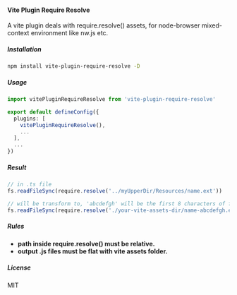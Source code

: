 #### Vite Plugin Require Resolve

A vite plugin deals with require.resolve() assets, for node-browser mixed-context environment like nw.js etc.

##### Installation

```sh
npm install vite-plugin-require-resolve -D
```

##### Usage

```ts
import vitePluginRequireResolve from 'vite-plugin-require-resolve'

export default defineConfig({
  plugins: [
    vitePluginRequireResolve(),
    ...
  ],
  ...
})
```

##### Result
```ts
// in .ts file
fs.readFileSync(require.resolve('../myUpperDir/Resources/name.ext'))

// will be transform to, 'abcdefgh' will be the first 8 characters of file md5 string
fs.readFileSync(require.resolve('./your-vite-assets-dir/name-abcdefgh.ext'))
```

##### Rules
- **path inside require.resolve() must be relative.**
- **output .js files must be flat with vite assets folder.**

##### License

MIT
